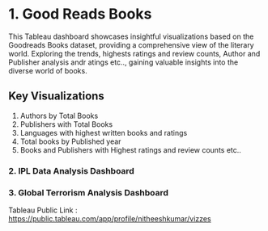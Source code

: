 # 1. Good Reads Books

This Tableau dashboard showcases insightful visualizations based on the Goodreads Books dataset, providing a comprehensive view of the literary world. Exploring the trends, 
highests ratings and review counts, Author and Publisher analysis andr atings etc.., gaining valuable insights into the diverse world of books.

## Key Visualizations

1. Authors by Total Books
2. Publishers with Total Books
3. Languages with highest written books and ratings
4. Total books by Published year
5. Books and Publishers with Highest ratings and review counts etc..

### 2. IPL Data Analysis Dashboard
### 3. Global Terrorism Analysis Dashboard

Tableau Public Link : https://public.tableau.com/app/profile/nitheeshkumar/vizzes
